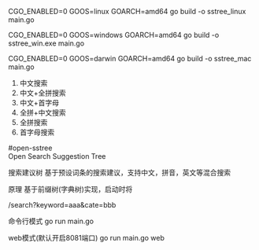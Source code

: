 CGO_ENABLED=0 GOOS=linux GOARCH=amd64  go build  -o sstree_linux main.go

CGO_ENABLED=0 GOOS=windows GOARCH=amd64 go build -o sstree_win.exe main.go

CGO_ENABLED=0 GOOS=darwin GOARCH=amd64 go build -o sstree_mac main.go

1. 中文搜索
2. 中文+全拼搜索
3. 中文+首字母
4. 全拼+中文搜索
5. 全拼搜索
6. 首字母搜索 


#open-sstree  
Open Search Suggestion Tree

搜索建议树
基于预设词条的搜索建议，支持中文，拼音，英文等混合搜索

原理
基于前缀树(字典树)实现，启动时将

/search?keyword=aaa&cate=bbb

命令行模式
go run main.go

web模式(默认开启8081端口)
go run main.go web